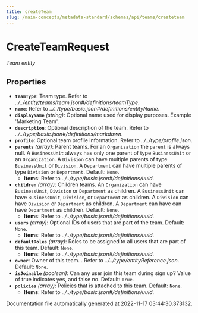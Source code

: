 ```yaml
---
title: createTeam
slug: /main-concepts/metadata-standard/schemas/api/teams/createteam
---
```


# CreateTeamRequest

*Team entity*

## Properties

- **`teamType`**: Team type. Refer to *../../entity/teams/team.json#/definitions/teamType*.
- **`name`**: Refer to *../../type/basic.json#/definitions/entityName*.
- **`displayName`** *(string)*: Optional name used for display purposes. Example 'Marketing Team'.
- **`description`**: Optional description of the team. Refer to *../../type/basic.json#/definitions/markdown*.
- **`profile`**: Optional team profile information. Refer to *../../type/profile.json*.
- **`parents`** *(array)*: Parent teams. For an `Organization` the `parent` is always null. A `BusinessUnit` always has only one parent of type `BusinessUnit` or an `Organization`. A `Division` can have multiple parents of type `BusinessUnit` or `Division`. A `Department` can have multiple parents of type `Division` or `Department`. Default: `None`.
  - **Items**: Refer to *../../type/basic.json#/definitions/uuid*.
- **`children`** *(array)*: Children teams. An `Organization` can have `BusinessUnit`, `Division` or `Department` as children. A `BusinessUnit` can have `BusinessUnit`, `Division`, or `Department` as children. A `Division` can have `Division` or `Department` as children. A `Department` can have can have `Department` as children. Default: `None`.
  - **Items**: Refer to *../../type/basic.json#/definitions/uuid*.
- **`users`** *(array)*: Optional IDs of users that are part of the team. Default: `None`.
  - **Items**: Refer to *../../type/basic.json#/definitions/uuid*.
- **`defaultRoles`** *(array)*: Roles to be assigned to all users that are part of this team. Default: `None`.
  - **Items**: Refer to *../../type/basic.json#/definitions/uuid*.
- **`owner`**: Owner of this team. . Refer to *../../type/entityReference.json*. Default: `None`.
- **`isJoinable`** *(boolean)*: Can any user join this team during sign up? Value of true indicates yes, and false no. Default: `True`.
- **`policies`** *(array)*: Policies that is attached to this team. Default: `None`.
  - **Items**: Refer to *../../type/basic.json#/definitions/uuid*.


Documentation file automatically generated at 2022-11-17 03:44:30.373132.
